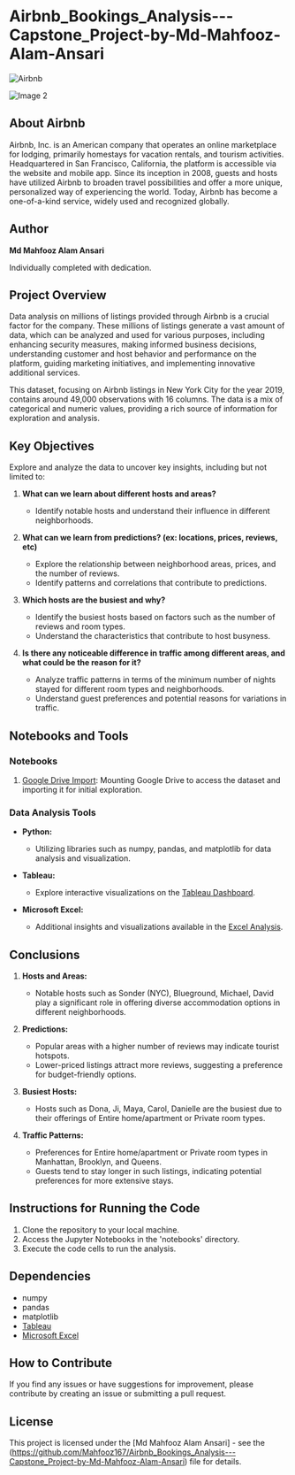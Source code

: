 # Airbnb_Bookings_Analysis---Capstone_Project-by-Md-Mahfooz-Alam-Ansari
![Airbnb](https://www.theforage.com/blog/wp-content/uploads/2023/01/working-at-airbnb.jpg)

![Image 2](https://www.google.com/url?sa=i&url=https%3A%2F%2Fwww.nzherald.co.nz%2Ftravel%2Felizabeth-hirschorn-stays-in-airbnb-for-more-than-540-days-refuses-to-pay-rent%2FM7HTKYNLHJCYXGQBYPULV723NA%2F&psig=AOvVaw1zDKT8B8LXo3GgU-l1ix_h&ust=1707059000871000&source=images&cd=vfe&opi=89978449&ved=0CBMQjRxqFwoTCMCg9ry4j4QDFQAAAAAdAAAAABAI)

## About Airbnb

Airbnb, Inc. is an American company that operates an online marketplace for lodging, primarily homestays for vacation rentals, and tourism activities. Headquartered in San Francisco, California, the platform is accessible via the website and mobile app. Since its inception in 2008, guests and hosts have utilized Airbnb to broaden travel possibilities and offer a more unique, personalized way of experiencing the world. Today, Airbnb has become a one-of-a-kind service, widely used and recognized globally.

## Author

**Md Mahfooz Alam Ansari**

Individually completed with dedication.

## Project Overview

Data analysis on millions of listings provided through Airbnb is a crucial factor for the company. These millions of listings generate a vast amount of data, which can be analyzed and used for various purposes, including enhancing security measures, making informed business decisions, understanding customer and host behavior and performance on the platform, guiding marketing initiatives, and implementing innovative additional services.

This dataset, focusing on Airbnb listings in New York City for the year 2019, contains around 49,000 observations with 16 columns. The data is a mix of categorical and numeric values, providing a rich source of information for exploration and analysis.

## Key Objectives

Explore and analyze the data to uncover key insights, including but not limited to:

1. **What can we learn about different hosts and areas?**
   - Identify notable hosts and understand their influence in different neighborhoods.

2. **What can we learn from predictions? (ex: locations, prices, reviews, etc)**
   - Explore the relationship between neighborhood areas, prices, and the number of reviews.
   - Identify patterns and correlations that contribute to predictions.

3. **Which hosts are the busiest and why?**
   - Identify the busiest hosts based on factors such as the number of reviews and room types.
   - Understand the characteristics that contribute to host busyness.

4. **Is there any noticeable difference in traffic among different areas, and what could be the reason for it?**
   - Analyze traffic patterns in terms of the minimum number of nights stayed for different room types and neighborhoods.
   - Understand guest preferences and potential reasons for variations in traffic.

## Notebooks and Tools

### Notebooks

1. [Google Drive Import](https://colab.research.google.com/drive/1zRZv0eqaY94D4CEpTICRqKSlMH2wxm2E): Mounting Google Drive to access the dataset and importing it for initial exploration.

### Data Analysis Tools

- **Python:**
  - Utilizing libraries such as numpy, pandas, and matplotlib for data analysis and visualization.

- **Tableau:**
  - Explore interactive visualizations on the [Tableau Dashboard](https://public.tableau.com/views/AirbnbTableau_16884627478810/Dashboard4?:language=en-US&:display_count=n&:origin=viz_share_link).

- **Microsoft Excel:**
  - Additional insights and visualizations available in the [Excel Analysis](https://1drv.ms/x/s!AiRYdqGxH35EgWc-2QktrV3r_slq?e=d25bbq).

## Conclusions

1. **Hosts and Areas:**
   - Notable hosts such as Sonder (NYC), Blueground, Michael, David play a significant role in offering diverse accommodation options in different neighborhoods.

2. **Predictions:**
   - Popular areas with a higher number of reviews may indicate tourist hotspots.
   - Lower-priced listings attract more reviews, suggesting a preference for budget-friendly options.

3. **Busiest Hosts:**
   - Hosts such as Dona, Ji, Maya, Carol, Danielle are the busiest due to their offerings of Entire home/apartment or Private room types.

4. **Traffic Patterns:**
   - Preferences for Entire home/apartment or Private room types in Manhattan, Brooklyn, and Queens.
   - Guests tend to stay longer in such listings, indicating potential preferences for more extensive stays.

## Instructions for Running the Code

1. Clone the repository to your local machine.
2. Access the Jupyter Notebooks in the 'notebooks' directory.
3. Execute the code cells to run the analysis.

## Dependencies

- numpy
- pandas
- matplotlib
- [Tableau](public.tableau.com/views/AirbnbTableau_16884627478810/Dashboard4?:language=en-US&:display_count=n&:origin=viz_share_link)
- [Microsoft Excel](https://1drv.ms/x/s!AiRYdqGxH35EgWc-2QktrV3r_slq?e=d25bbq)

## How to Contribute

If you find any issues or have suggestions for improvement, please contribute by creating an issue or submitting a pull request.

## License

This project is licensed under the [Md Mahfooz Alam Ansari] - see the (https://github.com/Mahfooz167/Airbnb_Bookings_Analysis---Capstone_Project-by-Md-Mahfooz-Alam-Ansari) file for details.
